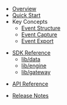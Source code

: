 * [Overview](/content/product_overview)
* [Quick Start](/content/quick_start)
* Key Concepts
    * [Event Structure](/content/concepts/event_structure)
    * [Event Capture](/content/concepts/event_capture)
    * [Event Export](/content/concepts/event_export)
<!-- sdk_open -->
* [SDK Reference](/content/sdk_reference)
	* [lib/data](/content/sdk/lib-data)
	* [lib/engine](/content/sdk/lib-engine)
	* [lib/gateway](/content/sdk/lib-gateway)
<!-- sdk_close -->
<!-- api_open -->
* [API Reference](/content/api_reference)
<!-- api_close -->
* [Release Notes](/content/release_notes)